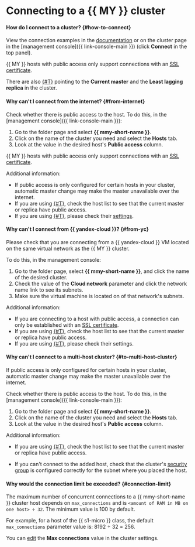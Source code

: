 # Connecting to a {{ MY }} cluster

#### How do I connect to a cluster? {#how-to-connect}

View the connection examples in the [documentation](../operations/connect.md#connection-string) or on the cluster page in the [management console]({{ link-console-main }}) (click **Connect** in the top panel).

{{ MY }} hosts with public access only support connections with an [SSL certificate](../operations/connect.md#get-ssl-cert).

There are also [{#T}](../operations/connect.md#special-fqdns) pointing to the **Current master** and the **Least lagging replica** in the cluster.

#### Why can't I connect from the internet? {#from-internet}

Check whether there is public access to the host. To do this, in the [management console]({{ link-console-main }}):
1. Go to the folder page and select **{{ mmy-short-name }}**.
1. Click on the name of the cluster you need and select the **Hosts** tab.
1. Look at the value in the desired host's **Public access** column.

{{ MY }} hosts with public access only support connections with an [SSL certificate](../operations/connect.md#get-ssl-cert).

Additional information:
* If public access is only configured for certain hosts in your cluster, automatic master change may make the master unavailable over the internet.
* If you are using [{#T}](../operations/connect.md#special-fqdns), check the host list to see that the current master or replica have public access.
* If you are using [{#T}](../concepts/network.md#security-groups), please check their [settings](../operations/connect.md#configure-security-groups).

#### Why can't I connect from {{ yandex-cloud }}? {#from-yc}

Please check that you are connecting from a {{ yandex-cloud }} VM located on the same virtual network as the {{ MY }} cluster.

To do this, in the management console:
1. Go to the folder page, select **{{ mmy-short-name }}**, and click the name of the desired cluster.
1. Check the value of the **Cloud network** parameter and click the network name link to see its subnets.
1. Make sure the virtual machine is located on of that network's subnets.

Additional information:
* If you are connecting to a host with public access, a connection can only be established with an [SSL certificate](../operations/connect.md#get-ssl-cert).
* If you are using [{#T}](../operations/connect.md#special-fqdns), check the host list to see that the current master or replica have public access.
* If you are using [{#T}](../concepts/network.md#security-groups), please check their settings.

#### Why can't I connect to a multi-host cluster? {#to-multi-host-cluster}

If public access is only configured for certain hosts in your cluster, automatic master change may make the master unavailable over the internet.

Check whether there is public access to the host. To do this, in the [management console]({{ link-console-main }}):
1. Go to the folder page and select **{{ mmy-short-name }}**.
1. Click on the name of the cluster you need and select the **Hosts** tab.
1. Look at the value in the desired host's **Public access** column.

Additional information:

* If you are using [{#T}](../operations/connect.md#special-fqdns), check the host list to see that the current master or replica have public access.


* If you can't connect to the added host, check that the cluster's [security group](../concepts/network.md#security-groups) is configured correctly for the subnet where you placed the host.


#### Why would the connection limit be exceeded? {#connection-limit}

The maximum number of concurrent connections to a {{ mmy-short-name }} cluster host depends on `max_connections` and is `<amount of RAM in MB on one host> ÷ 32`. The minimum value is 100 by default.

For example, for a host of the {{ s1-micro }} class, the default `max_connections` parameter value is: 8192 ÷ 32 = 256.

You can [edit](../operations/update.md#change-mysql-config) the **Max connections** value in the cluster settings.
